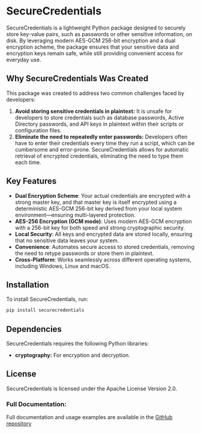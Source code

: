 # SecureCredentials

SecureCredentials is a lightweight Python package designed to securely store key-value pairs, such as passwords 
or other sensitive information, on disk. By leveraging modern AES-GCM 256-bit encryption and a dual encryption scheme, 
the package ensures that your sensitive data and encryption keys remain safe, while still providing convenient access 
for everyday use.

## Why SecureCredentials Was Created
This package was created to address two common challenges faced by developers:

1. **Avoid storing sensitive credentials in plaintext:** It is unsafe for developers to store credentials such as 
database passwords, Active Directory passwords, and API keys in plaintext within their scripts or configuration files.
2. **Eliminate the need to repeatedly enter passwords:** Developers often have to enter their credentials every 
time they run a script, which can be cumbersome and error-prone. SecureCredentials allows for automatic retrieval 
of encrypted credentials, eliminating the need to type them each time.

## Key Features

- **Dual Encryption Scheme**: Your actual credentials are encrypted with a strong master key, and that master key is 
itself encrypted using a deterministic AES-GCM 256-bit key derived from your local system environment—ensuring 
multi-layered protection.
- **AES-256 Encryption (GCM mode)**: Uses modern AES-GCM encryption with a 256-bit key for both speed and strong 
cryptographic security.
- **Local Security**: All keys and encrypted data are stored locally, ensuring that no sensitive data leaves your system.
- **Convenience**: Automates secure access to stored credentials, removing the need to retype passwords or store 
them in plaintext.
- **Cross-Platform**: Works seamlessly across different operating systems, including Windows, Linux and macOS.

## Installation

To install SecureCredentials, run:

```bash
pip install securecredentials
```

## Dependencies

SecureCredentials requires the following Python libraries:

- **cryptography:** For encryption and decryption.

## License

SecureCredentials is licensed under the Apache License Version 2.0. 

### Full Documentation:  
Full documentation and usage examples are available in the
[GitHub repository](https://github.com/rohitlal125555/securecredentials)